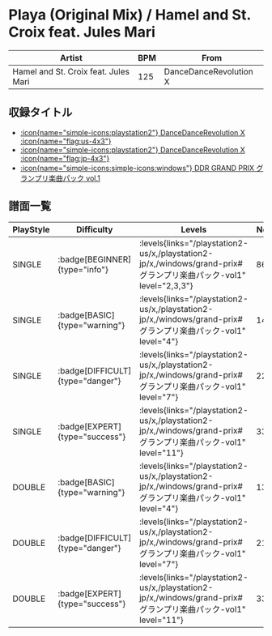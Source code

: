 # Playa (Original Mix) / Hamel and St. Croix feat. Jules Mari

|Artist|BPM|From|
|------|---|----|
|Hamel and St. Croix feat. Jules Mari|125|DanceDanceRevolution X|

## 収録タイトル

- [:icon{name="simple-icons:playstation2"} DanceDanceRevolution X :icon{name="flag:us-4x3"}](/playstation2-us/x)
- [:icon{name="simple-icons:playstation2"} DanceDanceRevolution X :icon{name="flag:jp-4x3"}](/playstation2-jp/x)
- [:icon{name="simple-icons:simple-icons:windows"} DDR GRAND PRIX グランプリ楽曲パック vol.1](/windows/grand-prix#グランプリ楽曲パック-vol1)

## 譜面一覧

|PlayStyle|Difficulty|Levels|Notes|Movie|
|---------|----------|------|-----|-----|
|SINGLE| :badge[BEGINNER]{type="info"}| :levels{links="/playstation2-us/x,/playstation2-jp/x,/windows/grand-prix#グランプリ楽曲パック-vol1" level="2,3,3"}|86/0||
|SINGLE| :badge[BASIC]{type="warning"}| :levels{links="/playstation2-us/x,/playstation2-jp/x,/windows/grand-prix#グランプリ楽曲パック-vol1" level="4"}|141/8||
|SINGLE| :badge[DIFFICULT]{type="danger"}| :levels{links="/playstation2-us/x,/playstation2-jp/x,/windows/grand-prix#グランプリ楽曲パック-vol1" level="7"}|224/8||
|SINGLE| :badge[EXPERT]{type="success"}| :levels{links="/playstation2-us/x,/playstation2-jp/x,/windows/grand-prix#グランプリ楽曲パック-vol1" level="11"}|331/7||
|DOUBLE| :badge[BASIC]{type="warning"}| :levels{links="/playstation2-us/x,/playstation2-jp/x,/windows/grand-prix#グランプリ楽曲パック-vol1" level="4"}|136/0||
|DOUBLE| :badge[DIFFICULT]{type="danger"}| :levels{links="/playstation2-us/x,/playstation2-jp/x,/windows/grand-prix#グランプリ楽曲パック-vol1" level="7"}|217/8||
|DOUBLE| :badge[EXPERT]{type="success"}| :levels{links="/playstation2-us/x,/playstation2-jp/x,/windows/grand-prix#グランプリ楽曲パック-vol1" level="11"}|330/1||
